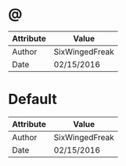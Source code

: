 # @
| Attribute | Value |
| ---  | ---     |
| Author | SixWingedFreak |
| Date | 02/15/2016 |
# Default
| Attribute | Value |
| ---  | ---     |
| Author | SixWingedFreak |
| Date | 02/15/2016 |

